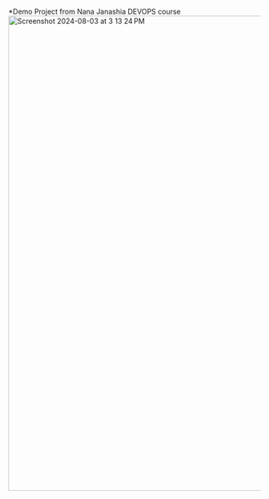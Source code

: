 *Demo Project
from Nana Janashia DEVOPS course
<img width="949" alt="Screenshot 2024-08-03 at 3 13 24 PM" src="https://github.com/user-attachments/assets/3df6645f-35e7-437e-bcbc-24f6d00510dd">
